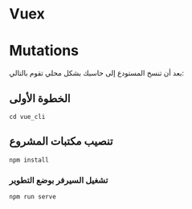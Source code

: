 # Vuex 
# Mutations

بعد أن تنسخ المستودع إلى حاسبك بشكل محلي تقوم بالتالي:

## الخطوة الأولى 
```
cd vue_cli
```
## تنصيب مكتبات المشروع
```
npm install
```

### تشغيل السيرفر بوضع التطوير
```
npm run serve
```

